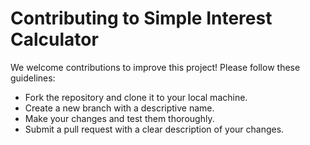 # Contributing to Simple Interest Calculator

We welcome contributions to improve this project! Please follow these guidelines:

- Fork the repository and clone it to your local machine.
- Create a new branch with a descriptive name.
- Make your changes and test them thoroughly.
- Submit a pull request with a clear description of your changes.
